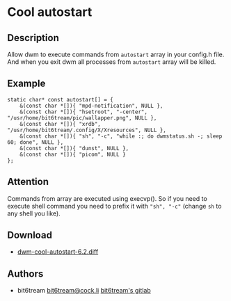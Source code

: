 Cool autostart
==============

Description
-----------
Allow dwm to execute commands from `autostart` array in your config.h file.
And when you exit dwm all processes from `autostart` array will be killed.

Example
-------

	static char* const autostart[] = {
		&(const char *[]){ "mpd-notification", NULL },
		&(const char *[]){ "hsetroot", "-center", "/usr/home/bit6tream/pic/wallapper.png", NULL },
		&(const char *[]){ "xrdb", "/usr/home/bit6tream/.config/X/Xresources", NULL },
		&(const char *[]){ "sh", "-c", "while :; do dwmstatus.sh -; sleep 60; done", NULL },
		&(const char *[]){ "dunst", NULL },
		&(const char *[]){ "picom", NULL }
	};

Attention
---------
Commands from array are executed using execvp().
So if you need to execute shell command you need to prefix it with
`"sh", "-c"` (change `sh` to any shell you like).

Download
--------
* [dwm-cool-autostart-6.2.diff](dwm-cool-autostart-6.2.diff)

Authors
-------
* bit6tream <bit6tream@cock.li> [bit6tream's gitlab](https://gitlab.com/bit9tream)
